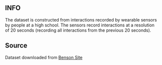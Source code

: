 ## INFO
The dataset is constructed from interactions recorded by wearable sensors by people at a high school. The sensors record interactions at a resolution of 20 seconds (recording all interactions from the previous 20 seconds).

## **Source**

Dataset downloaded from [Benson Site](https://www.cs.cornell.edu/~arb/data/)